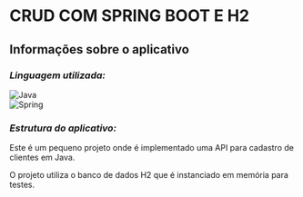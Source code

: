 ﻿
# **CRUD COM SPRING BOOT E H2**

## Informações sobre o aplicativo

### *Linguagem utilizada:*

![Java](https://img.shields.io/badge/java-%23ED8B00.svg?style=for-the-badge&logo=openjdk&logoColor=white)&nbsp;<br />
![Spring](https://img.shields.io/badge/Spring-6DB33F?style=for-the-badge&logo=spring&logoColor=white)


### *Estrutura do aplicativo:*

<p> Este é um pequeno projeto onde é implementado uma API para cadastro de clientes em Java.</p>
<p> O projeto utiliza o banco de dados H2 que é instanciado em memória para testes.</p>
